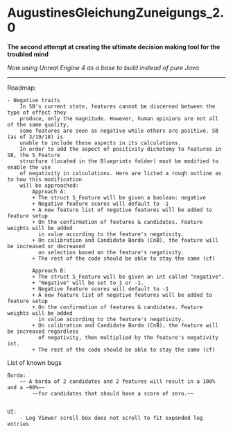 # AugustinesGleichungZuneigungs_2.0
**The second attempt at creating the ultimate decision making tool for the troubled mind**

*Now using Unreal Engine 4 as a base to build instead of pure Java*

-----------------------------------------------------------------------------

Roadmap:

	- Negative traits
		In SB's current state, features cannot be discerned between the type of effect they
		produce, only the magnitude. However, human opinions are not all of the same quality,
		some features are seen as negative while others are positive. SB (as of 3/19/18) is
		unable to include these aspects in its calculations.
		In order to add the aspect of positivity dichotomy to features in SB, the S_Feature
		structure (located in the Blueprints folder) must be modified to enable the use
		of negativity in calculations. Here are listed a rough outline as to how this modification
		will be approached:
			Approach A:
			+ The struct S_Feature will be given a boolean: negative
			+ Negative feature scores will default to -1
			+ A new feature list of negative features will be added to feature setup
			+ On the confirmation of features & candidates. Feature weights will be added
			  in value according to the feature's negativity.
			+ On calibration and Candidate Borda (CnB), the feature will be increased or decreased
			  on selection based on the feature's negativity.
			+ The rest of the code should be able to stay the same (cf)
			
			Approach B:
			+ The struct S_Feature will be given an int called "negative".
			+ "Negative" will be set to 1 or -1.
			+ Negative feature scores will default to -1
			+ A new feature list of negative features will be added to feature setup
			+ On the confirmation of features & candidates. Feature weights will be added
			  in value according to the feature's negativity.
			+ On calibration and Candidate Borda (CnB), the feature will be increased regardless 
			  of negativity, then multiplied by the feature's negativity int.
			+ The rest of the code should be able to stay the same (cf)
			


List of known bugs

	Borda:
		~~ A borda of 2 candidates and 2 features will result in a 100% and a ~90%~~
			~~for candidates that should have a score of zero.~~
		
	
	UI:
		- Log Viewer scroll box does not scroll to fit expanded log entries
